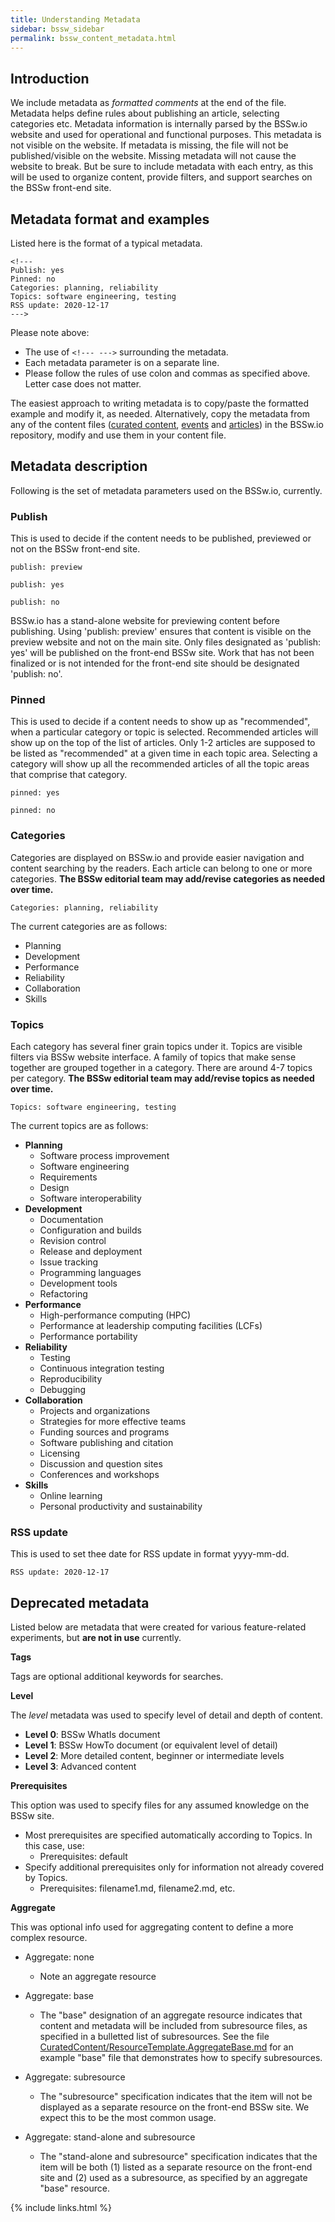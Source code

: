 ```yaml
---
title: Understanding Metadata
sidebar: bssw_sidebar
permalink: bssw_content_metadata.html
---
```


## Introduction

We include metadata as *formatted comments* at the end of the file.  Metadata helps define rules about publishing an article, selecting categories etc. Metadata information is internally parsed by the BSSw.io website and used for operational and functional purposes. This metadata is not visible on the website.  If metadata is missing, the file will not be published/visible on the website. Missing metadata will not cause the website to break. But be sure to include metadata with each entry, as this will be used to organize content, provide filters, and support searches on the BSSw front-end site. 

## Metadata format and examples

Listed here is the format of a typical metadata.

```
<!---
Publish: yes
Pinned: no
Categories: planning, reliability
Topics: software engineering, testing
RSS update: 2020-12-17
--->
```

Please note above:
* The use of `<!--- --->` surrounding the metadata.
* Each metadata parameter is on a separate line.
* Please follow the rules of use colon and commas as specified above. Letter case does not matter.

The easiest approach to writing metadata is to copy/paste the formatted example and modify it, as needed. Alternatively, copy the metadata from any of the content files ([curated content](https://github.com/betterscientificsoftware/bssw.io/tree/master/CuratedContent), [events](https://github.com/betterscientificsoftware/bssw.io/tree/master/Events) and [articles](https://github.com/betterscientificsoftware/bssw.io/tree/master/Articles)) in the BSSw.io repository, modify and use them in your content file.

## Metadata description

Following is the set of metadata parameters used on the BSSw.io, currently.

### Publish
This is used to decide if the content needs to be published, previewed or not on the BSSw front-end site.
````
publish: preview

publish: yes

publish: no
````

BSSw.io has a stand-alone website for previewing content before publishing. Using 'publish: preview' ensures that content is visible on the preview website and not on the main site.
Only files designated as 'publish: yes' will be published on the front-end BSSw site. 
Work that has not been finalized or is not intended for the front-end site should be designated 'publish: no'. 

### Pinned
This is used to decide if a content needs to show up as "recommended", when a particular category or topic is selected. Recommended articles will show up on the top of the list of articles. Only 1-2 articles are supposed to be listed as "recommended" at a given time in each topic area. Selecting a category will show up all the recommended articles of all the topic areas that comprise that category.
````
pinned: yes

pinned: no
````

### Categories
Categories are displayed on BSSw.io and provide easier navigation and content searching by the readers. Each article can belong to one or more categories. **The BSSw editorial team may add/revise categories as needed over time.**

````
Categories: planning, reliability
````

The current categories are as follows:
- Planning
- Development
- Performance
- Reliability
- Collaboration
- Skills

### Topics

Each category has several finer grain topics under it. Topics are visible filters via BSSw website interface. A family of topics that make sense together are grouped together in a category. There are around 4-7 topics per category. **The BSSw editorial team may add/revise topics as needed over time.**

````
Topics: software engineering, testing
````

The current topics are as follows:

- **Planning**
    - Software process improvement
    - Software engineering
    - Requirements
    - Design
    - Software interoperability
- **Development**
    - Documentation
    - Configuration and builds
    - Revision control
    - Release and deployment
    - Issue tracking
    - Programming languages
    - Development tools
    - Refactoring
- **Performance**
    - High-performance computing (HPC)
    - Performance at leadership computing facilities (LCFs)
    - Performance portability
- **Reliability**
    - Testing
    - Continuous integration testing
    - Reproducibility
    - Debugging
- **Collaboration**
    - Projects and organizations
    - Strategies for more effective teams
    - Funding sources and programs
    - Software publishing and citation
    - Licensing
    - Discussion and question sites
    - Conferences and workshops
- **Skills**
    - Online learning
    - Personal productivity and sustainability
    
### RSS update
This is used to set thee date for RSS update in format yyyy-mm-dd.
````
RSS update: 2020-12-17
````

## Deprecated metadata

Listed below are metadata that were created for various feature-related experiments, but **are not in use** currently.

**Tags**

Tags are optional additional keywords for searches. 

**Level**

The *level* metadata was used to specify level of detail and depth of content.
- **Level 0**:  BSSw WhatIs document
- **Level 1**:  BSSw HowTo document (or equivalent level of detail)
- **Level 2**:  More detailed content, beginner or intermediate levels
- **Level 3**:  Advanced content

**Prerequisites**

This option was used to specify files for any assumed knowledge on the BSSw site.
- Most prerequisites are specified automatically according to Topics. In this case, use:
   - Prerequisites: default
- Specify additional prerequisites only for information not already covered by Topics.
   - Prerequisites: filename1.md, filename2.md, etc.

**Aggregate**

This was optional info used for aggregating content to define a more complex resource.
 - Aggregate: none
   - Note an aggregate resource

 - Aggregate: base
   - The "base" designation of an aggregate resource indicates that content and metadata will be included from subresource files, as specified in a bulletted list of subresources.  See the file [CuratedContent/ResourceTemplate.AggregateBase.md](CuratedContent/ResourceTemplate.AggregateBase.md) for an example "base" file that demonstrates how to specify subresources.

- Aggregate: subresource
  - The "subresource" specification indicates that the item will not be displayed as a separate resource on the front-end BSSw site.  We expect this to be the most common usage.  

- Aggregate: stand-alone and subresource
   - The "stand-alone and subresource" specification indicates that the item will be both (1) listed as a separate resource on the front-end site and (2) used as a subresource, as specified by an aggregate "base" resource.


{% include links.html %}

